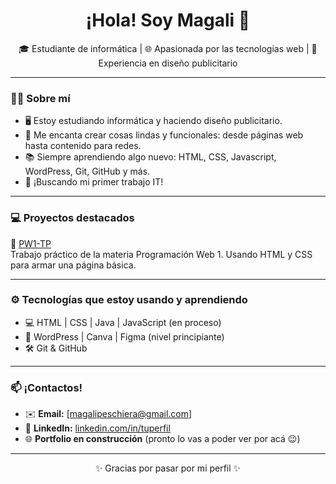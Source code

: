 <h1 align="center">¡Hola! Soy Magali 👋</h1>

<p align="center">
🎓 Estudiante de informática | 🌐 Apasionada por las tecnologias web | 🎨 Experiencia en diseño publicitario  
</p>

---

### 💁‍♀️ Sobre mí

- 🖥️ Estoy estudiando informática y haciendo diseño publicitario.
- 🧩 Me encanta crear cosas lindas y funcionales: desde páginas web hasta contenido para redes.
- 📚 Siempre aprendiendo algo nuevo: HTML, CSS, Javascript, WordPress, Git, GitHub y más.
- 🚀 ¡Buscando mi primer trabajo IT!

---

### 💻 Proyectos destacados

🌟 [PW1-TP](https://github.com/MagaliPeschiera/PW1-TP)  
Trabajo práctico de la materia Programación Web 1. Usando HTML y CSS para armar una página básica.

---

### ⚙️ Tecnologías que estoy usando y aprendiendo

- 💻 HTML | CSS | Java | JavaScript (en proceso)
- 🧩 WordPress | Canva | Figma (nivel principiante)
- 🛠️ Git & GitHub

---

### 📫 ¡Contactos!

- ✉️ **Email:** [magalipeschiera@gmail.com]  
- 💼 **LinkedIn:** [linkedin.com/in/tuperfil](https://www.linkedin.com/in/magali-peschiera-2a074130a/)  
- 🌐 **Portfolio en construcción** (pronto lo vas a poder ver por acá 😉)

---

<p align="center">
✨ Gracias por pasar por mi perfil ✨
</p>
